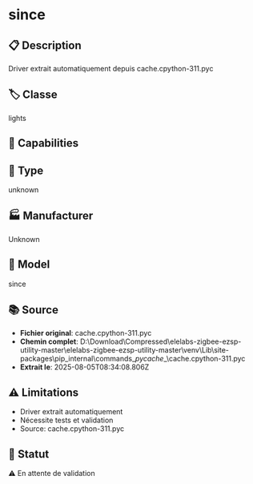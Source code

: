 # since

## 📋 Description
Driver extrait automatiquement depuis cache.cpython-311.pyc

## 🏷️ Classe
lights

## 🔧 Capabilities


## 📡 Type
unknown

## 🏭 Manufacturer
Unknown

## 📱 Model
since

## 📚 Source
- **Fichier original**: cache.cpython-311.pyc
- **Chemin complet**: D:\Download\Compressed\elelabs-zigbee-ezsp-utility-master\elelabs-zigbee-ezsp-utility-master\venv\Lib\site-packages\pip\_internal\commands\__pycache__\cache.cpython-311.pyc
- **Extrait le**: 2025-08-05T08:34:08.806Z

## ⚠️ Limitations
- Driver extrait automatiquement
- Nécessite tests et validation
- Source: cache.cpython-311.pyc

## 🚀 Statut
⚠️ En attente de validation
